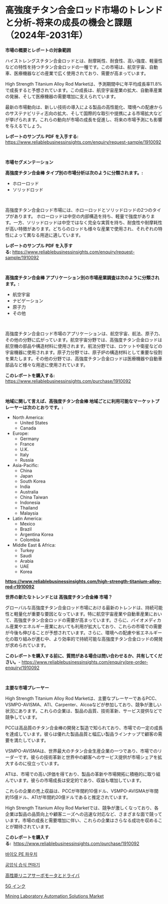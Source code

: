 <p><h1>高強度チタン合金ロッド市場のトレンドと分析-将来の成長の機会と課題（2024年-2031年）</h1></p><p><strong>市場の概要とレポートの対象範囲</strong></p>
<p><p>ハイストレングスチタン合金ロッドとは、耐摩耗性、耐食性、高い強度、軽量性などの特性を持つチタン合金ロッドの一種です。この市場は、航空宇宙、自動車、医療機器などの産業で広く使用されており、需要が高まっています。</p><p>High Strength Titanium Alloy Rod Marketは、予測期間中に年平均成長率11.8%で成長すると予想されています。この成長は、航空宇宙産業の拡大、自動車産業の発展、そして医療機器の需要増加に支えられています。</p><p>最新の市場動向は、新しい技術の導入による製品の高性能化、環境への配慮からのサステナビリティ志向の拡大、そして国際的な取引や提携による市場拡大などが挙げられます。これらの動向が市場の成長を促進し、将来の市場予測にも影響を与えるでしょう。</p></p>
<p><strong>レポートのサンプル PDF を入手する:</strong> <a href="https://www.reliablebusinessinsights.com/enquiry/request-sample/1910092">https://www.reliablebusinessinsights.com/enquiry/request-sample/1910092</a></p>
<p>&nbsp;</p>
<p><strong>市場セグメンテーション</strong></p>
<p><strong>高強度チタン合金棒 タイプ別の市場分析は次のように分類されます。:</strong></p>
<p><ul><li>ホローロッド</li><li>ソリッドロッド</li></ul></p>
<p>&nbsp;</p>
<p><p>高強度チタン合金ロッド市場には、ホローロッドとソリッドロッドの2つのタイプがあります。 ホローロッドは中空の内部構造を持ち、軽量で強度があります。一方、ソリッドロッドは中空ではなく完全な実質を持ち、耐食性や耐摩耗性が高い特徴があります。どちらのロッドも様々な産業で使用され、それぞれの特性によって異なる用途に適しています。</p></p>
<p><strong>レポートのサンプル PDF を入手する:</strong>&nbsp;<a href="https://www.reliablebusinessinsights.com/enquiry/request-sample/1910092">https://www.reliablebusinessinsights.com/enquiry/request-sample/1910092</a></p>
<p>&nbsp;</p>
<p><strong> 高強度チタン合金棒 アプリケーション別の市場産業調査は次のように分類されます。:</strong></p>
<p><ul><li>航空宇宙</li><li>ナビゲーション</li><li>原子力</li><li>その他</li></ul></p>
<p>&nbsp;</p>
<p><p>高強度チタン合金ロッド市場のアプリケーションは、航空宇宙、航法、原子力、その他の分野に広がっています。航空宇宙分野では、高強度チタン合金ロッドは航空機の部品や構造材料に使用されます。航法分野では、ロケットや衛星などの宇宙機器に使用されます。原子力分野では、原子炉の構造材料として重要な役割を果たします。その他の分野では、高強度チタン合金ロッドは医療機器や自動車部品など様々な用途に使用されています。</p></p>
<p><strong>このレポートを購入する:</strong>&nbsp; <a href="https://www.reliablebusinessinsights.com/purchase/1910092">https://www.reliablebusinessinsights.com/purchase/1910092</a></p>
<p>&nbsp;</p>
<p><strong>地域に関して言えば、高強度チタン合金棒 地域ごとに利用可能なマーケットプレーヤーは次のとおりです。:</strong></p>
<p><ul>
    <li>
        North America:
        <ul>
            <li>United States</li>
            <li>Canada</li>
        </ul>
    </li>
    <li>
        Europe:
        <ul>
            <li>Germany</li>
            <li>France</li>
            <li>U.K.</li>
            <li>Italy</li>
            <li>Russia</li>
        </ul>
    </li>
    <li>
        Asia-Pacific:
        <ul>
            <li>China</li>
            <li>Japan</li>
            <li>South Korea</li>
            <li>India</li>
            <li>Australia</li>
            <li>China Taiwan</li>
            <li>Indonesia</li>
            <li>Thailand</li>
            <li>Malaysia</li>
        </ul>
    </li>
    <li>
        Latin America:
        <ul>
            <li>Mexico</li>
            <li>Brazil</li>
            <li>Argentina Korea</li>
            <li>Colombia</li>
        </ul>
    </li>
    <li>
        Middle East & Africa:
        <ul>
            <li>Turkey</li>
            <li>Saudi</li>
            <li>Arabia</li>
            <li>UAE</li>
            <li>Korea</li>
        </ul>
    </li>
    </ul></p>
<p><strong><a href="https://www.reliablebusinessinsights.com/high-strength-titanium-alloy-rod-r1910092">https://www.reliablebusinessinsights.com/high-strength-titanium-alloy-rod-r1910092</a></strong>&nbsp;</p>
<p><strong>世界の新たなトレンドとは 高強度チタン合金棒 市場？</strong></p>
<p><p>グローバルな高強度チタン合金ロッド市場における最新のトレンドは、持続可能性と軽量化が重要な要因となっています。特に航空宇宙産業や自動車産業において、高強度チタン合金ロッドの需要が高まっています。さらに、バイオメディカル産業やエネルギー産業においても利用が拡大しており、これらの市場での需要が今後も伸びることが予想されています。さらに、環境への配慮や省エネルギー化の取り組みが進む中、より効率的で持続可能な高強度チタン合金ロッドの開発が求められています。</p></p>
<p><strong>このレポートを購入する前に、質問がある場合は問い合わせるか、共有してください。</strong>- <a href="https://www.reliablebusinessinsights.com/enquiry/pre-order-enquiry/1910092">https://www.reliablebusinessinsights.com/enquiry/pre-order-enquiry/1910092</a></p>
<p>&nbsp;</p>
<p><strong>主要な市場プレーヤー</strong></p>
<p><p>High Strength Titanium Alloy Rod Marketは、主要なプレーヤーであるPCC、VSMPO-AVISMA、ATI、Carpenter、Alcoaなどが参加しており、競争が激しい状況にあります。これらの企業は、製品の品質、技術革新、サービス提供などで競争しています。</p><p>PCCは高品質のチタン合金棒の開発と製造で知られており、市場での一定の成長を達成しています。彼らは優れた製品品質と幅広い製品ラインナップで顧客の需要を満たしています。</p><p>VSMPO-AVISMAは、世界最大のチタン合金生産企業の一つであり、市場でのリーダーです。彼らの技術革新と世界中の顧客へのサービス提供が市場シェアを拡大するのに役立っています。</p><p>ATIは、市場での高い評価を得ており、製品の革新や市場開拓に積極的に取り組んでいます。彼らの市場成長は安定的であり、収益も増加しています。</p><p>これらの企業の売上収益は、PCCが年間約10億ドル、VSMPO-AVISMAが年間約15億ドル、ATIが年間約20億ドルであると推定されています。</p><p>High Strength Titanium Alloy Rod Marketでは、競争が激しくなっており、各企業は製品の品質向上や顧客ニーズへの迅速な対応など、さまざまな面で競っています。市場の成長と需要増加に伴い、これらの企業はさらなる成功を収めることが期待されています。</p></p>
<p><strong>このレポートを購入する:</strong>&nbsp;&nbsp;<a href="https://www.reliablebusinessinsights.com/purchase/1910092">https://www.reliablebusinessinsights.com/purchase/1910092</a></p>
<p><p><a href="https://github.com/Tristiarton768456/Market-Research-Report-List-2/blob/main/2477590110822.md">바이오 PE 파우치</a></p><p><a href="https://github.com/vskv4779xr1/Market-Research-Report-List-2/blob/main/2612765107702.md">공압식 습식 연마기</a></p><p><a href="https://github.com/lily-u-genius/Market-Research-Report-List-2/blob/main/6666614113404.md">高性能リニアサーボモータとドライバ</a></p><p><a href="https://github.com/dandier2003/Market-Research-Report-List-2/blob/main/6385541113403.md">5G インク</a></p><p><a href="https://github.com/singletonthaxterkelliehr2df/Market-Research-Report-List-2/blob/main/mining-laboratory-automation-solutions-market.md">Mining Laboratory Automation Solutions Market</a></p></p>